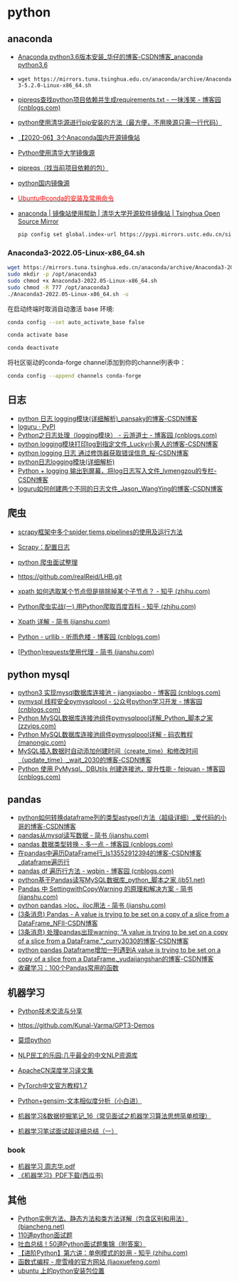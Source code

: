 # python

## anaconda

- [Anaconda python3.6版本安装_华仔的博客-CSDN博客_anaconda python3.6](https://blog.csdn.net/qq_36338754/article/details/96430294)
- `wget https://mirrors.tuna.tsinghua.edu.cn/anaconda/archive/Anaconda3-5.2.0-Linux-x86_64.sh`

- [pipreqs查找python项目依赖并生成requirements.txt - 一抹浅笑 - 博客园 (cnblogs.com)](https://www.cnblogs.com/zhaopanpan/p/9383350.html)
- [python使用清华源进行pip安装的方法（最方便，不用换源只需一行代码）](https://zhuanlan.zhihu.com/p/129866307)
- [【2020-06】3个Anaconda国内开源镜像站](https://blog.csdn.net/weixin_43667077/article/details/106521015)
- [Python使用清华大学镜像源](https://blog.csdn.net/liuYinXinAll/article/details/90042947)
- [pipreqs（找当前项目依赖的包）](https://www.cnblogs.com/believepd/p/10423094.html)
- [python国内镜像源](https://www.cnblogs.com/songzhixue/p/11296720.html)
- [<font color=Red>Ubuntu中conda的安装及常用命令</font>](https://blog.csdn.net/weixin_40922744/article/details/109866687)
- [anaconda | 镜像站使用帮助 | 清华大学开源软件镜像站 | Tsinghua Open Source Mirror](https://mirrors.tuna.tsinghua.edu.cn/help/anaconda/)

    ```bash
    pip config set global.index-url https://pypi.mirrors.ustc.edu.cn/simple/
    ```

### Anaconda3-2022.05-Linux-x86_64.sh

```bash
wget https://mirrors.tuna.tsinghua.edu.cn/anaconda/archive/Anaconda3-2022.05-Linux-x86_64.sh
sudo mkdir -p /opt/anaconda3
sudo chmod +x Anaconda3-2022.05-Linux-x86_64.sh
sudo chmod -R 777 /opt/anaconda3
./Anaconda3-2022.05-Linux-x86_64.sh -u
```

在启动终端时取消自动激活 base 环境:

```bash
conda config --set auto_activate_base false
```

```bash
conda activate base
```

```bash
conda deactivate
```

将社区驱动的conda-forge channel添加到你的channel列表中：

```bash
conda config --append channels conda-forge
```

## 日志

- [python 日志 logging模块(详细解析)_pansaky的博客-CSDN博客](https://blog.csdn.net/pansaky/article/details/90710751)
- [loguru · PyPI](https://pypi.org/project/loguru/)
- [Python之日志处理（logging模块） - 云游道士 - 博客园 (cnblogs.com)](https://www.cnblogs.com/yyds/p/6901864.html)
- [python logging模块打印log到指定文件_Lucky小黄人的博客-CSDN博客](https://blog.csdn.net/qq_41767116/article/details/113734410)
- [python logging 日志 通过修饰器获取错误信息_桜-CSDN博客](https://blog.csdn.net/qq_38641985/article/details/81672283)
- [python日志logging模块(详细解析)](https://blog.csdn.net/pansaky/article/details/90710751)
- [Python + logging 输出到屏幕，将log日志写入文件_lvmengzou的专栏-CSDN博客](https://blog.csdn.net/lvmengzou/article/details/118307249)
- [loguru如何创建两个不同的日志文件_Jason_WangYing的博客-CSDN博客](https://blog.csdn.net/Jason_WangYing/article/details/114155112)

## 爬虫

- [scrapy框架中多个spider,tiems,pipelines的使用及运行方法](https://www.cnblogs.com/nmsghgnv/p/12369656.html)
- [Scrapy：配置日志](https://www.cnblogs.com/jackzz/p/10774517.html)
- [python 爬虫面试整理](https://blog.csdn.net/weixin_43958804/article/details/88308992)
- <https://github.com/realReid/LHB.git>

- [xpath 如何选取某个节点但是排除掉某个子节点？ - 知乎 (zhihu.com)](https://www.zhihu.com/question/56148271)
- [Python爬虫实战(一) 用Python爬取百度百科 - 知乎 (zhihu.com)](https://zhuanlan.zhihu.com/p/78571606)
- [Xpath 详解 - 简书 (jianshu.com)](https://www.jianshu.com/p/6a0dbb4e246a)
- [Python - urllib - 听雨危楼 - 博客园 (cnblogs.com)](https://www.cnblogs.com/Neeo/articles/11520952.html)
- [[Python]requests使用代理 - 简书 (jianshu.com)](https://www.jianshu.com/p/c8f896d668d6)

## python mysql

- [python3 实现mysql数据库连接池 - jiangxiaobo - 博客园 (cnblogs.com)](https://www.cnblogs.com/jiangxiaobo/p/12786205.html)
- [pymysql 线程安全pymysqlpool - 公众号python学习开发 - 博客园 (cnblogs.com)](https://www.cnblogs.com/c-x-a/p/9045646.html)
- [Python MySQL数据库连接池组件pymysqlpool详解_Python_脚本之家 (zzvips.com)](http://www.zzvips.com/article/117347.html)
- [Python MySQL数据库连接池组件pymysqlpool详解 - 码农教程 (manongjc.com)](http://www.manongjc.com/detail/5-mnpaewuzaaewzpm.html)
- [MySQL插入数据时自动添加创建时间（create_time）和修改时间（update_time）_wait_2030的博客-CSDN博客](https://blog.csdn.net/wait_2030/article/details/90266211)
- [Python 使用 PyMysql、DBUtils 创建连接池，提升性能 - feiquan - 博客园 (cnblogs.com)](https://www.cnblogs.com/feiquan/p/11350374.html)

## pandas

- [python如何转换dataframe列的类型astype()方法（超级详细）_爱代码的小哥的博客-CSDN博客](https://blog.csdn.net/weixin_51098806/article/details/115265280)
- [pandas从mysql读写数据 - 简书 (jianshu.com)](https://www.jianshu.com/p/3d797335f467)
- [pandas 数据类型转换 - 多一点 - 博客园 (cnblogs.com)](https://www.cnblogs.com/onemorepoint/p/9404753.html)
- [在pandas中遍历DataFrame行_ls13552912394的博客-CSDN博客_dataframe遍历行](https://blog.csdn.net/ls13552912394/article/details/79349809)
- [pandas df 遍历行方法 - wqbin - 博客园 (cnblogs.com)](https://www.cnblogs.com/wqbin/p/11775812.html)
- [python基于Pandas读写MySQL数据库_python_脚本之家 (jb51.net)](https://www.jb51.net/article/209858.htm)
- [Pandas 中 SettingwithCopyWarning 的原理和解决方案 - 简书 (jianshu.com)](https://www.jianshu.com/p/72274ccb647a)
- [python pandas >loc、iloc用法 - 简书 (jianshu.com)](https://www.jianshu.com/p/732858f89a00)
- [(3条消息) Pandas - A value is trying to be set on a copy of a slice from a DataFrame_NFII-CSDN博客](https://blog.csdn.net/qq_42711381/article/details/90451301)
- [(3条消息) 处理pandas出现warning: “A value is trying to be set on a copy of a slice from a DataFrame.”_curry3030的博客-CSDN博客](https://blog.csdn.net/curry3030/article/details/100533296)
- [python pandas Dataframe增加一列遇到A value is trying to be set on a copy of a slice from a DataFrame._yudajiangshan的博客-CSDN博客](https://blog.csdn.net/yudajiangshan/article/details/112402130)
- [收藏学习：100个Pandas常用的函数](https://mp.weixin.qq.com/s/BNMj5VL3QW6Qjg6WoKqCXA)

## 机器学习

- [Python技术交流与分享](http://www.feiguyunai.com/)
- <https://github.com/Kunal-Varma/GPT3-Demos>

- [莫烦python](https://mofanpy.com/)
- [NLP民工的乐园:几乎最全的中文NLP资源库](https://github.com/fighting41love/funNLP)
- [ApacheCN深度学习译文集](https://github.com/apachecn/apachecn-dl-zh)
- [PyTorch中文官方教程1.7](https://pytorch.apachecn.org/docs/1.7/)
- [Python+gensim-文本相似度分析（小白进）](https://blog.csdn.net/Yellow_python/article/details/81021142)
- [机器学习&数据挖掘笔记_16（常见面试之机器学习算法思想简单梳理）](https://www.cnblogs.com/tornadomeet/p/3395593.html)
- [机器学习笔试面试超详细总结（一）](https://blog.csdn.net/jiaoyangwm/article/details/79805939)

### book

- [机器学习 周志华.pdf](https://git.nju.edu.cn/201300035/NJUAI-Notes/-/blob/master/%E6%9C%BA%E5%99%A8%E5%AD%A6%E4%B9%A0/%E6%9C%BA%E5%99%A8%E5%AD%A6%E4%B9%A0%20%E5%91%A8%E5%BF%97%E5%8D%8E.pdf)
- [《机器学习》PDF下载(西瓜书)](https://pdfs.top/book/dpdyt)

## 其他

- [Python实例方法、静态方法和类方法详解（包含区别和用法） (biancheng.net)](http://c.biancheng.net/view/4552.html)
- [110道python面试题](https://www.cnblogs.com/finer/p/12846475.html)
- [吐血总结！50道Python面试题集锦（附答案）](https://blog.csdn.net/sinat_38682860/article/details/94763641)
- [【进阶Python】第六讲：单例模式的妙用 - 知乎 (zhihu.com)](https://zhuanlan.zhihu.com/p/87524388)
- [函数式编程 - 廖雪峰的官方网站 (liaoxuefeng.com)](https://www.liaoxuefeng.com/wiki/1016959663602400/1017328525009056)
- [ubuntu 上的python安装包位置](https://blog.51cto.com/u_15127500/3822046)
